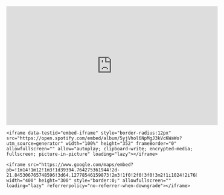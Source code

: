 <!DOCTYPE html>
<html lang="en">
<head>
    <meta charset="UTF-8">
    <meta name="viewport" content="width=device-width, initial-scale=1.0">
    <title>Verkefni 7 - Lokaverkefni</title>
    <link rel="stylesheet" href="verk7.css">
</head>
<body>
    <div class="vid">
        <iframe width="560" height="315" src="https://www.youtube.com/embed/e3-5YC_oHjE?si=YdyPGZVCNRIZ-0cI" title="YouTube video player" frameborder="0" allow="accelerometer; autoplay; clipboard-write; encrypted-media; gyroscope; picture-in-picture; web-share" referrerpolicy="strict-origin-when-cross-origin" allowfullscreen></iframe>
    </div>

    <iframe data-testid="embed-iframe" style="border-radius:12px" src="https://open.spotify.com/embed/album/5yjVhol6NpMgJ3kVcKWaWo?utm_source=generator" width="100%" height="352" frameBorder="0" allowfullscreen="" allow="autoplay; clipboard-write; encrypted-media; fullscreen; picture-in-picture" loading="lazy"></iframe>

    <iframe src="https://www.google.com/maps/embed?pb=!1m14!1m12!1m3!1d39394.764275361944!2d-21.845306765748596!3d64.12778546159873!2m3!1f0!2f0!3f0!3m2!1i1024!2i768!4f13.1!5e0!3m2!1sen!2sis!4v1759157822479!5m2!1sen!2sis" width="400" height="300" style="border:0;" allowfullscreen="" loading="lazy" referrerpolicy="no-referrer-when-downgrade"></iframe>

</body>
</html>
